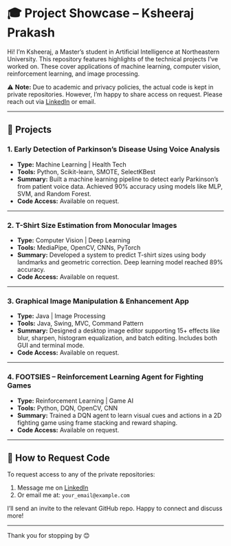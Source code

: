 # 🎓 Project Showcase – Ksheeraj Prakash

Hi! I’m Ksheeraj, a Master’s student in Artificial Intelligence at Northeastern University. This repository features highlights of the technical projects I’ve worked on. These cover applications of machine learning, computer vision, reinforcement learning, and image processing.

⚠️ **Note:** Due to academic and privacy policies, the actual code is kept in private repositories. However, I’m happy to share access on request. Please reach out via [LinkedIn](https://linkedin.com/in/your-profile) or email.

---

## 📌 Projects

### 1. Early Detection of Parkinson’s Disease Using Voice Analysis
- **Type:** Machine Learning | Health Tech
- **Tools:** Python, Scikit-learn, SMOTE, SelectKBest
- **Summary:** Built a machine learning pipeline to detect early Parkinson’s from patient voice data. Achieved 90% accuracy using models like MLP, SVM, and Random Forest.
- **Code Access:** Available on request.

---

### 2. T-Shirt Size Estimation from Monocular Images
- **Type:** Computer Vision | Deep Learning
- **Tools:** MediaPipe, OpenCV, CNNs, PyTorch
- **Summary:** Developed a system to predict T-shirt sizes using body landmarks and geometric correction. Deep learning model reached 89% accuracy.
- **Code Access:** Available on request.

---

### 3. Graphical Image Manipulation & Enhancement App
- **Type:** Java | Image Processing
- **Tools:** Java, Swing, MVC, Command Pattern
- **Summary:** Designed a desktop image editor supporting 15+ effects like blur, sharpen, histogram equalization, and batch editing. Includes both GUI and terminal mode.
- **Code Access:** Available on request.

---

### 4. FOOTSIES – Reinforcement Learning Agent for Fighting Games
- **Type:** Reinforcement Learning | Game AI
- **Tools:** Python, DQN, OpenCV, CNN
- **Summary:** Trained a DQN agent to learn visual cues and actions in a 2D fighting game using frame stacking and reward shaping.
- **Code Access:** Available on request.

---

## 🔐 How to Request Code

To request access to any of the private repositories:

1. Message me on [LinkedIn](https://linkedin.com/in/your-profile)  
2. Or email me at: `your_email@example.com`

I’ll send an invite to the relevant GitHub repo. Happy to connect and discuss more!

---

Thank you for stopping by 😊  
